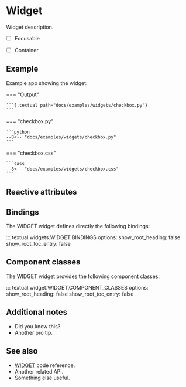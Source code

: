 # Widget

Widget description.

- [ ] Focusable
- [ ] Container


## Example

Example app showing the widget:

=== "Output"

    ```{.textual path="docs/examples/widgets/checkbox.py"}
    ```

=== "checkbox.py"

    ```python
    --8<-- "docs/examples/widgets/checkbox.py"
    ```

=== "checkbox.css"

    ```sass
    --8<-- "docs/examples/widgets/checkbox.css"
    ```


## Reactive attributes


## Bindings

The WIDGET widget defines directly the following bindings:

::: textual.widgets.WIDGET.BINDINGS
    options:
      show_root_heading: false
      show_root_toc_entry: false


## Component classes

The WIDGET widget provides the following component classes:

::: textual.widget.WIDGET.COMPONENT_CLASSES
    options:
      show_root_heading: false
      show_root_toc_entry: false


## Additional notes

- Did you know this?
- Another pro tip.


## See also

- [WIDGET](../api/WIDGET.md) code reference.
- Another related API.
- Something else useful.
